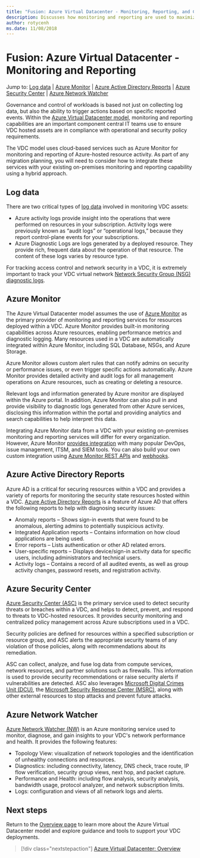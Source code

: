 ```yaml
---
title: "Fusion: Azure Virtual Datacenter - Monitoring, Reporting, and Compliance" 
description: Discusses how monitoring and reporting are used to maximize policy compliance of workloads and resources host in an Azure Virtual Datacenter.
author: rotycenh
ms.date: 11/08/2018
---
```

# Fusion: Azure Virtual Datacenter - Monitoring and Reporting

Jump to: [Log data](#log-data) | [Azure Monitor](#azure-monitor) | [Azure Active Directory Reports](#azure-active-directory-reports) | [Azure Security Center](#azure-security-center) | [Azure Network Watcher](#azure-network-watcher)

Governance and control of workloads is based not just on collecting log data, but also the ability to trigger actions based on specific reported events. Within the [Azure Virtual Datacenter model](../virtual-datacenter/overview.md), monitoring and reporting capabilities are an important component central IT teams use to ensure VDC hosted assets are in compliance with operational and security policy requirements.

The VDC model uses cloud-based services such as Azure Monitor for monitoring and reporting of Azure-hosted resource activity. As part of any migration planning, you will need to consider how to integrate these services with your existing on-premises monitoring and reporting capability using a hybrid approach.  

## Log data

There are two critical types of [log data](https://docs.microsoft.com/en-us/azure/security/azure-log-audit) involved in monitoring VDC assets:

- Azure activity logs provide insight into the operations that were performed on resources in your subscription. Activity logs were previously known as “audit logs” or “operational logs,” because they report control-plane events for your subscriptions.
- Azure Diagnostic Logs are logs generated by a deployed resource. They provide rich, frequent data about the operation of that resource. The content of these logs varies by resource type.

For tracking access control and network security in a VDC, it is extremely important to track your VDC virtual network [Network Security Group (NSG) diagnostic logs](https://docs.microsoft.com/en-us/azure/virtual-network/virtual-network-nsg-manage-log).

## Azure Monitor

The Azure Virtual Datacenter model assumes the use of [Azure Monitor](https://docs.microsoft.com/en-us/azure/azure-monitor/overview) as the primary provider of monitoring and reporting services for resources deployed within a VDC. Azure Monitor provides built-in monitoring capabilities across Azure resources, enabling performance metrics and diagnostic logging. Many resources used in a VDC are automatically integrated within Azure Monitor, including SQL Database, NSGs, and Azure Storage.

Azure Monitor allows custom alert rules that can notify admins on security or performance issues, or even trigger specific actions automatically. Azure Monitor provides detailed activity and audit logs for all management operations on Azure resources, such as creating or deleting a resource.

Relevant logs and information generated by Azure monitor are displayed within the Azure portal. In addition, Azure Monitor can also pull in and provide visibility to diagnostic logs generated from other Azure services, disclosing this information within the portal and providing analytics and search capabilities to help interpret this data.

Integrating Azure Monitor data from a VDC with your existing on-premises monitoring and reporting services will differ for every organization. However, Azure Monitor [provides integration](https://docs.microsoft.com/en-us/azure/monitoring-and-diagnostics/monitoring-partners) with many popular DevOps, issue management, ITSM, and SIEM tools. You can also build your own custom integration using [Azure Monitor REST APIs](#https://docs.microsoft.com/en-us/azure/monitoring-and-diagnostics/monitoring-rest-api-walkthrough) and [webhooks](#https://docs.microsoft.com/en-us/azure/monitoring-and-diagnostics/insights-webhooks-alerts).

## Azure Active Directory Reports

Azure AD is a critical for securing resources within a VDC and provides a variety of reports for monitoring the security state resources hosted within a VDC. [Azure Active Directory Reports](https://docs.microsoft.com/en-us/azure/active-directory/reports-monitoring/overview-reports) is a feature of Azure AD that offers the following reports to help with diagnosing security issues:

- Anomaly reports – Shows sign-in events that were found to be anomalous, alerting admins to potentially suspicious activity.
- Integrated Application reports – Contains information on how cloud applications are being used. 
- Error reports – Lists authentication or other AD related errors.
- User-specific reports – Displays device/sign-in activity data for specific users, including administrators and technical users.
- Activity logs – Contains a record of all audited events, as well as group activity changes, password resets, and registration activity. 

## Azure Security Center

[Azure Security Center (ASC)](https://docs.microsoft.com/en-us/azure/security-center/) is the primary service used to detect security threats or breaches within a VDC, and helps to detect, prevent, and respond to threats to VDC-hosted resources. It provides security monitoring and centralized policy management across Azure subscriptions used in a VDC.

Security policies are defined for resources within a specified subscription or resource group, and ASC alerts the appropriate security teams of any violation of those policies, along with recommendations about its remediation.

ASC can collect, analyze, and fuse log data from compute services, network resources, and partner solutions such as firewalls. This information is used to provide security recommendations or raise security alerts if vulnerabilities are detected. ASC also leverages [Microsoft Digital Crimes Unit (DCU)](https://news.microsoft.com/presskits/dcu/), the [Microsoft Security Response Center (MSRC)](https://www.microsoft.com/en-us/msrc), along with other external resources to stop attacks and prevent future attacks.

## Azure Network Watcher

[Azure Network Watcher (NW)](https://docs.microsoft.com/en-us/azure/network-watcher/) is an Azure monitoring service used to monitor, diagnose, and gain insights to your VDC's network performance and health. It provides the following features:

- Topology View: visualization of network topologies and the identification of unhealthy connections and resources.
- Diagnostics: including connectivity, latency, DNS check, trace route, IP flow verification, security group views, next hop, and packet capture.
- Performance and Health: including flow analysis, security analysis, bandwidth usage, protocol analyzer, and network subscription limits.
- Logs: configuration and views of all network logs and alerts.

## Next steps

Return to the [Overview page](../virtual-datacenter/overview.md) to learn more about the  Azure Virtual Datacenter model and explore guidance and tools to support your VDC deployments.

> [!div class="nextstepaction"]
> [Azure Virtual Datacenter: Overview](../virtual-datacenter/overview.md)